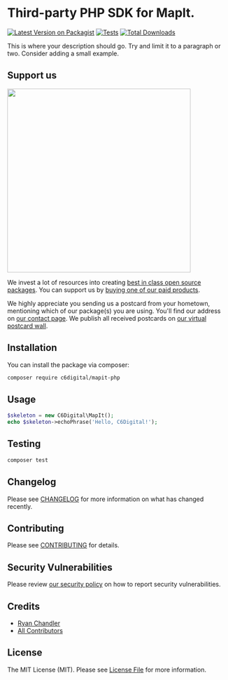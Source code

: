 # Third-party PHP SDK for MapIt.

[![Latest Version on Packagist](https://img.shields.io/packagist/v/c6digital/mapit-php.svg?style=flat-square)](https://packagist.org/packages/c6digital/mapit-php)
[![Tests](https://img.shields.io/github/actions/workflow/status/c6digital/mapit-php/run-tests.yml?branch=main&label=tests&style=flat-square)](https://github.com/c6digital/mapit-php/actions/workflows/run-tests.yml)
[![Total Downloads](https://img.shields.io/packagist/dt/c6digital/mapit-php.svg?style=flat-square)](https://packagist.org/packages/c6digital/mapit-php)

This is where your description should go. Try and limit it to a paragraph or two. Consider adding a small example.

## Support us

[<img src="https://github-ads.s3.eu-central-1.amazonaws.com/mapit-php.jpg?t=1" width="419px" />](https://spatie.be/github-ad-click/mapit-php)

We invest a lot of resources into creating [best in class open source packages](https://spatie.be/open-source). You can support us by [buying one of our paid products](https://spatie.be/open-source/support-us).

We highly appreciate you sending us a postcard from your hometown, mentioning which of our package(s) you are using. You'll find our address on [our contact page](https://spatie.be/about-us). We publish all received postcards on [our virtual postcard wall](https://spatie.be/open-source/postcards).

## Installation

You can install the package via composer:

```bash
composer require c6digital/mapit-php
```

## Usage

```php
$skeleton = new C6Digital\MapIt();
echo $skeleton->echoPhrase('Hello, C6Digital!');
```

## Testing

```bash
composer test
```

## Changelog

Please see [CHANGELOG](CHANGELOG.md) for more information on what has changed recently.

## Contributing

Please see [CONTRIBUTING](https://github.com/spatie/.github/blob/main/CONTRIBUTING.md) for details.

## Security Vulnerabilities

Please review [our security policy](../../security/policy) on how to report security vulnerabilities.

## Credits

- [Ryan Chandler](https://github.com/c6digital)
- [All Contributors](../../contributors)

## License

The MIT License (MIT). Please see [License File](LICENSE.md) for more information.
